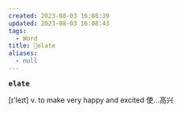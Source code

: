 ```yaml
---
created: 2023-08-03 16:08:39
updated: 2023-08-03 16:08:43
tags:
  - Word
title: 📖elate
aliases:
  - null
---
```


<pre><strong>elate</strong></pre>
[ɪ'leɪt]
v. to make very happy and excited 使...⾼兴
